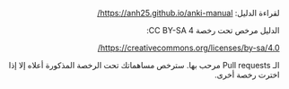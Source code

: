 <div dir="rtl">

لقراءة الدليل: https://anh25.github.io/anki-manual/

الدليل مرخص تحت رخصة CC BY-SA 4:

https://creativecommons.org/licenses/by-sa/4.0/

الـ Pull requests مرحب بها. سترخص مساهماتك تحت الرخصة المذكورة أعلاه إلا إذا اخترت رخصة أخرى.

</div>
